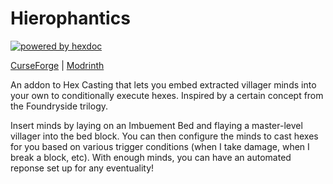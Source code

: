 # Hierophantics
[![powered by hexdoc](https://img.shields.io/endpoint?url=https://hexxy.media/api/v0/badge/hexdoc?label=1)](https://github.com/hexdoc-dev/hexdoc)

[CurseForge](https://www.curseforge.com/minecraft/mc-mods/hierophantics) | [Modrinth](https://modrinth.com/mod/hierophantics)

An addon to Hex Casting that lets you embed extracted villager minds into your own to conditionally execute hexes. Inspired by a certain concept from the Foundryside trilogy.

Insert minds by laying on an Imbuement Bed and flaying a master-level villager into the bed block. You can then configure the minds to cast hexes for you based on various trigger conditions (when I take damage, when I break a block, etc). With enough minds, you can have an automated reponse set up for any eventuality!
